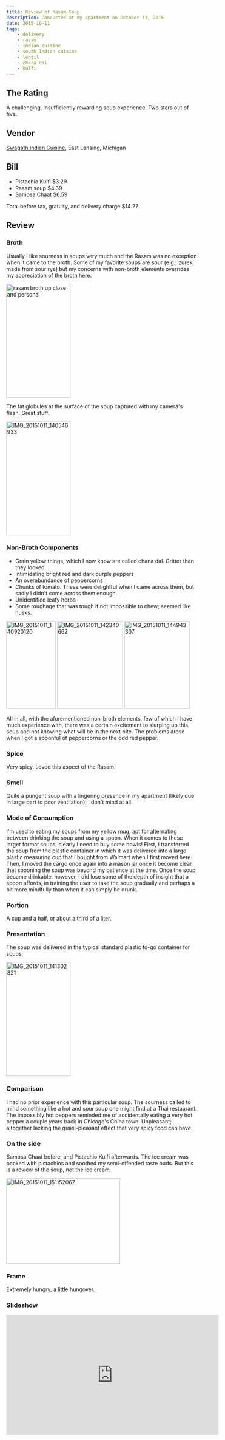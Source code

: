 ```yaml
---
title: Review of Rasam Soup
description: Conducted at my apartment on October 11, 2015
date: 2015-10-11
tags:
    - delivery
    - rasam
    - Indian cuisine
    - south Indian cuisine
    - lentil
    - chara dal
    - kulfi
---
```


## The Rating

A challenging, insufficiently rewarding soup experience. Two stars out of five.

## Vendor

[Swagath Indian Cuisine](https://swagathfoods.com), East Lansing, Michigan

## Bill

- Pistachio Kulfi $3.29
- Rasam soup $4.39
- Samosa Chaat $6.59

Total before tax, gratuity, and delivery charge $14.27

## Review

### Broth

Usually I like sourness in soups very much and the Rasam was no exception when it came to the broth. Some of my favorite
soups are sour (e.g., żurek, made from sour rye) but my concerns with non-broth elements overrides my appreciation of
the broth here.

<a href="http://www.soupnotwar.com/wp-content/uploads/2015/10/IMG_20151011_140510223.jpg"><img class="wp-image-192 size-medium aligncenter" src="http://www.soupnotwar.com/wp-content/uploads/2015/10/IMG_20151011_140510223-169x300.jpg" alt="rasam broth up close and personal" width="169" height="300" /></a>
<p style="text-align: left;">The fat globules at the surface of the soup captured with my camera's flash. Great stuff.</p>
<p style="text-align: left;"><a href="http://soupnotwar.com/wp-content/uploads/2015/10/IMG_20151011_140546933.jpg"><img class="size-medium wp-image-187 aligncenter" src="http://soupnotwar.com/wp-content/uploads/2015/10/IMG_20151011_140546933-169x300.jpg" alt="IMG_20151011_140546933" width="169" height="300" /></a></p>

### Non-Broth Components

- Grain yellow things, which I now know are called chana dal. Gritter than they looked.
- Intimidating bright red and dark purple peppers
- An overabundance of peppercorns
- Chunks of tomato. These were delightful when I came across them, but sadly I didn't come across them enough.
- Unidentified leafy herbs
- Some roughage that was tough if not impossible to chew; seemed like husks.

<img class="alignnone wp-image-173" src="http://www.soupnotwar.com/wp-content/uploads/2015/10/IMG_20151011_140920120-169x300.jpg" alt="IMG_20151011_140920120" width="130" height="231" />

<img class="alignnone wp-image-150" src="http://www.soupnotwar.com/wp-content/uploads/2015/10/IMG_20151011_142340662-225x300.jpg" alt="IMG_20151011_142340662" width="173" height="231" />

<img class="alignnone wp-image-148" src="http://www.soupnotwar.com/wp-content/uploads/2015/10/IMG_20151011_144943307-225x300.jpg" alt="IMG_20151011_144943307" width="173" height="231" />

All in all, with the aforementioned non-broth elements, few of which I have much experience with, there was a certain
excitement to slurping up this soup and not knowing what will be in the next bite. The problems arose when I got a
spoonful of peppercorns or the odd red pepper.

### Spice

Very spicy. Loved this aspect of the Rasam.

### Smell

Quite a pungent soup with a lingering presence in my apartment (likely due in large part to poor ventilation); I don't
mind at all.

### Mode of Consumption

<p style="text-align: left;">I'm used to eating my soups from my yellow mug, apt for alternating between drinking the soup and using a spoon. When it comes to these larger  format soups, clearly I need to buy some bowls! First, I transferred the soup from the plastic container in which it was delivered into a large plastic measuring cup that I bought from Walmart when I first moved here. Then, I moved the cargo once again into a mason jar once it become clear that spooning the soup was beyond my patience at the time. Once the soup became drinkable, however, I did lose some of the depth of insight that a spoon affords, in training the user to take the soup gradually and perhaps a bit more mindfully than when it can simply be drunk.</p>

### Portion

A cup and a half, or about a third of a liter.

### Presentation

The soup was delivered in the typical standard plastic to-go container for soups.

<img class="size-medium wp-image-161 aligncenter" src="http://www.soupnotwar.com/wp-content/uploads/2015/10/IMG_20151011_141302821-169x300.jpg" alt="IMG_20151011_141302821" width="169" height="300" />

### Comparison

I had no prior experience with this particular soup. The sourness called to mind something like a hot and sour soup one
might find at a Thai restaurant. The impossibly hot peppers reminded me of accidentally eating a very hot pepper a
couple years back in Chicago's China town. Unpleasant; altogether lacking the quasi-pleasant effect that very spicy food
can have.

### On the side

Samosa Chaat before, and Pistachio Kulfi afterwards. The ice cream was packed with pistachios and soothed my
semi-offended taste buds. But this is a review of the soup, not the ice cream.

<img class="size-medium wp-image-144 aligncenter" src="http://www.soupnotwar.com/wp-content/uploads/2015/10/IMG_20151011_151152067-300x225.jpg" alt="IMG_20151011_151152067" width="300" height="225" />

### Frame

Extremely hungry, a little hungover.

### Slideshow

<iframe width="560" height="315" src="https://www.youtube.com/embed/2rxuaLNJIdk" title="YouTube video player" frameborder="0" allow="accelerometer; autoplay; clipboard-write; encrypted-media; gyroscope; picture-in-picture; web-share" allowfullscreen></iframe>
